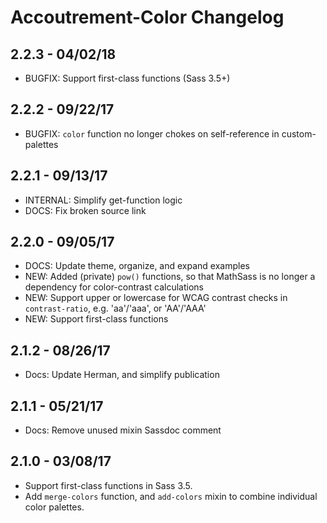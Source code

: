 Accoutrement-Color Changelog
============================

2.2.3 - 04/02/18
----------------
- BUGFIX: Support first-class functions (Sass 3.5+)


2.2.2 - 09/22/17
----------------
- BUGFIX: `color` function no longer chokes on self-reference in custom-palettes


2.2.1 - 09/13/17
----------------
- INTERNAL: Simplify get-function logic
- DOCS: Fix broken source link


2.2.0 - 09/05/17
----------------
- DOCS: Update theme, organize, and expand examples
- NEW: Added (private) `pow()` functions,
  so that MathSass is no longer a dependency for color-contrast calculations
- NEW: Support upper or lowercase for WCAG contrast checks in `contrast-ratio`,
  e.g. 'aa'/'aaa', or 'AA'/'AAA'
- NEW: Support first-class functions


2.1.2 - 08/26/17
----------------
- Docs: Update Herman, and simplify publication


2.1.1 - 05/21/17
----------------
- Docs: Remove unused mixin Sassdoc comment


2.1.0 - 03/08/17
----------------
- Support first-class functions in Sass 3.5.
- Add `merge-colors` function,
  and `add-colors` mixin
  to combine individual color palettes.
